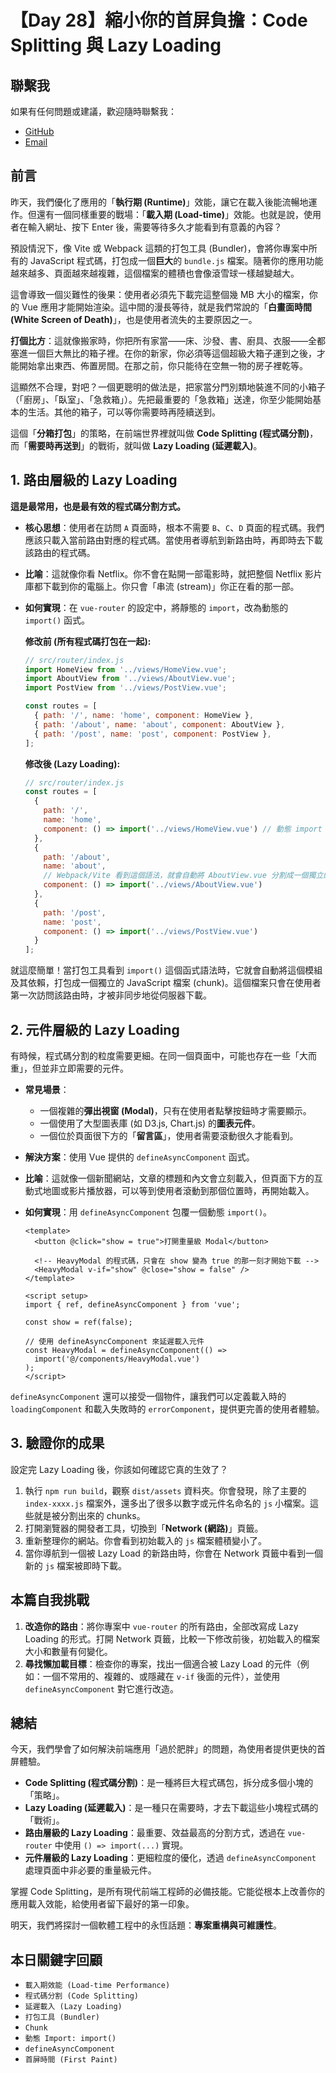 # 【Day 28】縮小你的首屏負擔：Code Splitting 與 Lazy Loading

## 聯繫我
如果有任何問題或建議，歡迎隨時聯繫我：

- [GitHub](https://github.com/Chung-Chi-Lin)
- [Email](mailto:z0925955648@gmail.com)

## 前言

昨天，我們優化了應用的「**執行期 (Runtime)**」效能，讓它在載入後能流暢地運作。但還有一個同樣重要的戰場：「**載入期 (Load-time)**」效能。也就是說，使用者在輸入網址、按下 Enter 後，需要等待多久才能看到有意義的內容？

預設情況下，像 Vite 或 Webpack 這類的打包工具 (Bundler)，會將你專案中所有的 JavaScript 程式碼，打包成一個**巨大**的 `bundle.js` 檔案。隨著你的應用功能越來越多、頁面越來越複雜，這個檔案的體積也會像滾雪球一樣越變越大。

這會導致一個災難性的後果：使用者必須先下載完這整個幾 MB 大小的檔案，你的 Vue 應用才能開始渲染。這中間的漫長等待，就是我們常說的「**白畫面時間 (White Screen of Death)**」，也是使用者流失的主要原因之一。

**打個比方**：這就像搬家時，你把所有家當——床、沙發、書、廚具、衣服——全都塞進一個巨大無比的箱子裡。在你的新家，你必須等這個超級大箱子運到之後，才能開始拿出東西、佈置房間。在那之前，你只能待在空無一物的房子裡乾等。

這顯然不合理，對吧？一個更聰明的做法是，把家當分門別類地裝進不同的小箱子（「廚房」、「臥室」、「急救箱」）。先把最重要的「急救箱」送達，你至少能開始基本的生活。其他的箱子，可以等你需要時再陸續送到。

這個「**分箱打包**」的策略，在前端世界裡就叫做 **Code Splitting (程式碼分割)**，而「**需要時再送到**」的戰術，就叫做 **Lazy Loading (延遲載入)**。

## 1. 路由層級的 Lazy Loading

**這是最常用，也是最有效的程式碼分割方式。**

-   **核心思想**：使用者在訪問 `A` 頁面時，根本不需要 `B`、`C`、`D` 頁面的程式碼。我們應該只載入當前路由對應的程式碼。當使用者導航到新路由時，再即時去下載該路由的程式碼。

-   **比喻**：這就像你看 Netflix。你不會在點開一部電影時，就把整個 Netflix 影片庫都下載到你的電腦上。你只會「串流 (stream)」你正在看的那一部。

-   **如何實現**：在 `vue-router` 的設定中，將靜態的 `import`，改為動態的 `import()` 函式。

    **修改前 (所有程式碼打包在一起):**
    ```javascript
    // src/router/index.js
    import HomeView from '../views/HomeView.vue';
    import AboutView from '../views/AboutView.vue';
    import PostView from '../views/PostView.vue';

    const routes = [
      { path: '/', name: 'home', component: HomeView },
      { path: '/about', name: 'about', component: AboutView },
      { path: '/post', name: 'post', component: PostView },
    ];
    ```

    **修改後 (Lazy Loading):**
    ```javascript
    // src/router/index.js
    const routes = [
      {
        path: '/',
        name: 'home',
        component: () => import('../views/HomeView.vue') // 動態 import
      },
      {
        path: '/about',
        name: 'about',
        // Webpack/Vite 看到這個語法，就會自動將 AboutView.vue 分割成一個獨立的 chunk 檔案
        component: () => import('../views/AboutView.vue')
      },
      {
        path: '/post',
        name: 'post',
        component: () => import('../views/PostView.vue')
      }
    ];
    ```

就這麼簡單！當打包工具看到 `import()` 這個函式語法時，它就會自動將這個模組及其依賴，打包成一個獨立的 JavaScript 檔案 (chunk)。這個檔案只會在使用者第一次訪問該路由時，才被非同步地從伺服器下載。

## 2. 元件層級的 Lazy Loading

有時候，程式碼分割的粒度需要更細。在同一個頁面中，可能也存在一些「大而重」，但並非立即需要的元件。

-   **常見場景**：
    -   一個複雜的**彈出視窗 (Modal)**，只有在使用者點擊按鈕時才需要顯示。
    -   一個使用了大型圖表庫 (如 D3.js, Chart.js) 的**圖表元件**。
    -   一個位於頁面很下方的「**留言區**」，使用者需要滾動很久才能看到。

-   **解決方案**：使用 Vue 提供的 `defineAsyncComponent` 函式。

-   **比喻**：這就像一個新聞網站，文章的標題和內文會立刻載入，但頁面下方的互動式地圖或影片播放器，可以等到使用者滾動到那個位置時，再開始載入。

-   **如何實現**：用 `defineAsyncComponent` 包覆一個動態 `import()`。

    ```vue
    <template>
      <button @click="show = true">打開重量級 Modal</button>

      <!-- HeavyModal 的程式碼，只會在 show 變為 true 的那一刻才開始下載 -->
      <HeavyModal v-if="show" @close="show = false" />
    </template>

    <script setup>
    import { ref, defineAsyncComponent } from 'vue';

    const show = ref(false);

    // 使用 defineAsyncComponent 來延遲載入元件
    const HeavyModal = defineAsyncComponent(() =>
      import('@/components/HeavyModal.vue')
    );
    </script>
    ```

`defineAsyncComponent` 還可以接受一個物件，讓我們可以定義載入時的 `loadingComponent` 和載入失敗時的 `errorComponent`，提供更完善的使用者體驗。

## 3. 驗證你的成果

設定完 Lazy Loading 後，你該如何確認它真的生效了？

1.  執行 `npm run build`，觀察 `dist/assets` 資料夾。你會發現，除了主要的 `index-xxxx.js` 檔案外，還多出了很多以數字或元件名命名的 `js` 小檔案。這些就是被分割出來的 chunks。
2.  打開瀏覽器的開發者工具，切換到「**Network (網路)**」頁籤。
3.  重新整理你的網站。你會看到初始載入的 `js` 檔案體積變小了。
4.  當你導航到一個被 Lazy Load 的新路由時，你會在 Network 頁籤中看到一個新的 `js` 檔案被即時下載。

## 本篇自我挑戰

1.  **改造你的路由**：將你專案中 `vue-router` 的所有路由，全部改寫成 Lazy Loading 的形式。打開 Network 頁籤，比較一下修改前後，初始載入的檔案大小和數量有何變化。
2.  **尋找懶加載目標**：檢查你的專案，找出一個適合被 Lazy Load 的元件（例如：一個不常用的、複雜的、或隱藏在 `v-if` 後面的元件），並使用 `defineAsyncComponent` 對它進行改造。

## 總結

今天，我們學會了如何解決前端應用「過於肥胖」的問題，為使用者提供更快的首屏體驗。

-   **Code Splitting (程式碼分割)**：是一種將巨大程式碼包，拆分成多個小塊的「策略」。
-   **Lazy Loading (延遲載入)**：是一種只在需要時，才去下載這些小塊程式碼的「戰術」。
-   **路由層級的 Lazy Loading**：最重要、效益最高的分割方式，透過在 `vue-router` 中使用 `() => import(...)` 實現。
-   **元件層級的 Lazy Loading**：更細粒度的優化，透過 `defineAsyncComponent` 處理頁面中非必要的重量級元件。

掌握 Code Splitting，是所有現代前端工程師的必備技能。它能從根本上改善你的應用載入效能，給使用者留下最好的第一印象。

明天，我們將探討一個軟體工程中的永恆話題：**專案重構與可維護性**。

## 本日關鍵字回顧

-   `載入期效能 (Load-time Performance)`
-   `程式碼分割 (Code Splitting)`
-   `延遲載入 (Lazy Loading)`
-   `打包工具 (Bundler)`
-   `Chunk`
-   `動態 Import: import()`
-   `defineAsyncComponent`
-   `首屏時間 (First Paint)`
